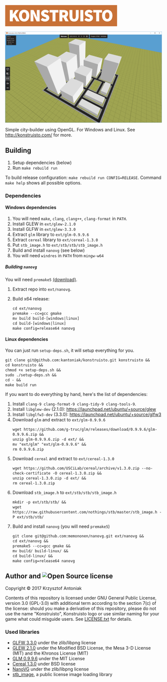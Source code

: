<img src="graphics/konstruisto.png" width="360"/>

<p align="center">
  <img src="readme/screenshot.png" align="center" alt="Project preview" />
</p>

Simple city-builder using OpenGL. For Windows and Linux. See http://konstruisto.com/ for more.

## Building

1. Setup dependencies (below)
2. Run `make rebuild run`

To build release configuration: `make rebuild run CONFIG=RELEASE`. Command `make help` shows all possible options.

### Dependencies

#### Windows dependencies

1. You will need `make`, `clang`, `clang++`, `clang-format` in `PATH`.
2. Install GLEW in `ext/glew-2.1.0`
3. Install GLFW in `ext/glew-3.3.0`
4. Extract `glm` library to `ext/glm-0.9.9.6`
5. Extract `cereal` library to `ext/cereal-1.3.0`
6. Put `stb_image.h` to `ext/stb/stb/stb_image.h`
7. Build and install `nanovg` (see below)
8. You will need `windres` in `PATH` from `mingw-w64`

##### Building `nanovg`

You will need `premake5` [(download)](https://premake.github.io/download.html).

1. Extract repo into `ext/nanovg`.
2. Build x64 release:

    ```
    cd ext/nanovg
    premake --cc=gcc gmake
    mv build build-[windows|linux]
    cd build-[windows|linux]
    make config=release64 nanovg
    ```

#### Linux dependencies

You can just run `setup-deps.sh`, it will setup everything for you.

    git clone git@github.com:kantoniak/konstruisto.git konstruisto &&
    cd konstruisto &&
    chmod +x setup-deps.sh &&
    sudo ./setup-deps.sh &&
    cd - &&
    make build run

If you want to do everything by hand, here's the list of dependencies:

1. Install `clang-9 clang-format-9 clang-tidy-9 clang-tools-9`.
2. Install `libglew-dev` (2.1.0): https://launchpad.net/ubuntu/+source/glew
3. Install `libglfw3-dev` (3.3.0): https://launchpad.net/ubuntu/+source/glfw3
4. Download `glm` and extract to `ext/glm-0.9.9.6`
    ```
    wget https://github.com/g-truc/glm/releases/download/0.9.9.6/glm-0.9.9.6.zip &&
    unzip glm-0.9.9.6.zip -d ext/ &&
    mv "ext/glm" "ext/glm-0.9.9.6" &&
    rm 0.9.9.6.zip
    ```
5. Download `cereal` and extract to `ext/cereal-1.3.0`
    ```
    wget https://github.com/USCiLab/cereal/archive/v1.3.0.zip --no-check-certificate -O cereal-1.3.0.zip &&
    unzip cereal-1.3.0.zip -d ext/ &&
    rm cereal-1.3.0.zip
    ```
6. Download `stb_image.h` to `ext/stb/stb/stb_image.h`
    ```
    mkdir -p ext/stb/stb/ &&
    wget https://raw.githubusercontent.com/nothings/stb/master/stb_image.h -P ext/stb/stb/
    ```
7. Build and install `nanovg` (you will need `premake5`)
    ```
    git clone git@github.com:memononen/nanovg.git ext/nanovg &&
    cd ext/nanovg &&
    premake5 --cc=gcc gmake &&
    mv build/ build-linux/ &&
    cd build-linux/ &&
    make config=release64 nanovg
    ```

## Author and <img src="https://opensource.org/files/osi_symbol.png" height="20" alt="Open Source" /> license

Copyright &copy; 2017 Krzysztof Antoniak

Contents of this repository is licensed under GNU General Public License, version 3.0 (GPL-3.0) with additional term according to the section 7(c) of the license: should you make a derivative of this repository, please do not use the name "Konstruisto", Konstruisto logo or use similar naming for your game what could misguide users. See [LICENSE.txt]() for details.

### Used libraries

* [GLFW 3.3.0](http://www.glfw.org/) under the zlib/libpng license
* [GLEW 2.1.0](http://glew.sourceforge.net/) under the Modified BSD License, the Mesa 3-D License (MIT) and the Khronos License (MIT)
* [GLM 0.9.9.6](http://glm.g-truc.net/0.9.9/index.html) under the MIT License
* [Cereal 1.3.0](http://uscilab.github.io/cereal/) under BSD license
* [NanoVG](https://github.com/memononen/nanovg) under the zlib/libpng license
* [stb_image](https://github.com/nothings/stb/blob/master/stb_image.h), a public license image loading library
